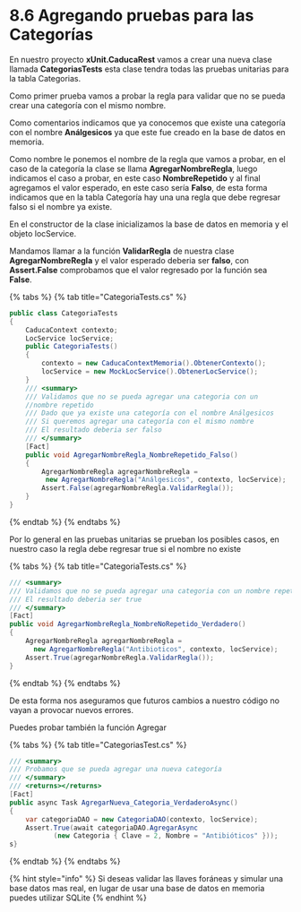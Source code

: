 # 8.6 Agregando pruebas para las Categorías

En nuestro proyecto **xUnit.CaducaRest** vamos a crear una nueva clase llamada **CategoriasTests** esta clase tendra todas las pruebas unitarias para la tabla Categorias.

Como primer prueba vamos a probar la regla para validar que no se pueda crear una categoría con el mismo nombre.

Como comentarios indicamos que ya conocemos que existe una categoría con el nombre **Análgesicos** ya que este fue creado en la base de datos en memoria.

Como nombre le ponemos el nombre de la regla que vamos a probar, en el caso de la categoría la clase se llama **AgregarNombreRegla**, luego indicamos el caso a probar, en este caso **NombreRepetido** y al final agregamos el valor esperado, en este caso sería **Falso**, de esta forma indicamos que en la tabla Categoría hay una una regla que debe regresar falso si el nombre ya existe.

En el constructor de la clase inicializamos la base de datos en memoria y el objeto locService.

Mandamos llamar a la función **ValidarRegla** de nuestra clase **AgregarNombreRegla** y el valor esperado deberia ser **falso**, con **Assert.False** comprobamos que el valor regresado por la función sea **False**.

{% tabs %}
{% tab title="CategoriaTests.cs" %}
```csharp
public class CategoriaTests
{
    CaducaContext contexto;
    LocService locService;
    public CategoriaTests()
    {
        contexto = new CaducaContextMemoria().ObtenerContexto();
        locService = new MockLocService().ObtenerLocService();
    }
    /// <summary>
    /// Validamos que no se pueda agregar una categoria con un 
    //nombre repetido
    /// Dado que ya existe una categoría con el nombre Análgesicos
    /// Si queremos agregar una categoría con el mismo nombre
    /// El resultado deberia ser falso
    /// </summary>
    [Fact]
    public void AgregarNombreRegla_NombreRepetido_Falso()
    {
        AgregarNombreRegla agregarNombreRegla =
         new AgregarNombreRegla("Análgesicos", contexto, locService);
        Assert.False(agregarNombreRegla.ValidarRegla());
    }
}
```
{% endtab %}
{% endtabs %}

Por lo general en las pruebas unitarias se prueban los posibles casos, en nuestro caso la regla debe regresar true si el nombre no existe

{% tabs %}
{% tab title="CategoriaTests.cs" %}
```csharp
/// <summary>
/// Validamos que no se pueda agregar una categoria con un nombre repetido
/// El resultado deberia ser true
/// </summary>
[Fact]
public void AgregarNombreRegla_NombreNoRepetido_Verdadero()
{
    AgregarNombreRegla agregarNombreRegla = 
      new AgregarNombreRegla("Antibioticos", contexto, locService);
    Assert.True(agregarNombreRegla.ValidarRegla());
}
```
{% endtab %}
{% endtabs %}

De esta forma nos aseguramos que futuros cambios a nuestro código no vayan a provocar nuevos errores.

Puedes probar también la función Agregar

{% tabs %}
{% tab title="CategoriasTest.cs" %}
```csharp
/// <summary>
/// Probamos que se pueda agregar una nueva categoría
/// </summary>
/// <returns></returns>
[Fact]
public async Task AgregarNueva_Categoria_VerdaderoAsync()
{
    var categoriaDAO = new CategoriaDAO(contexto, locService);
    Assert.True(await categoriaDAO.AgregarAsync
           (new Categoria { Clave = 2, Nombre = "Antibióticos" }));
s}
```
{% endtab %}
{% endtabs %}

{% hint style="info" %}
Si deseas validar las llaves foráneas y simular una base datos mas real, en lugar de usar una base de datos en memoria puedes utilizar SQLite
{% endhint %}



